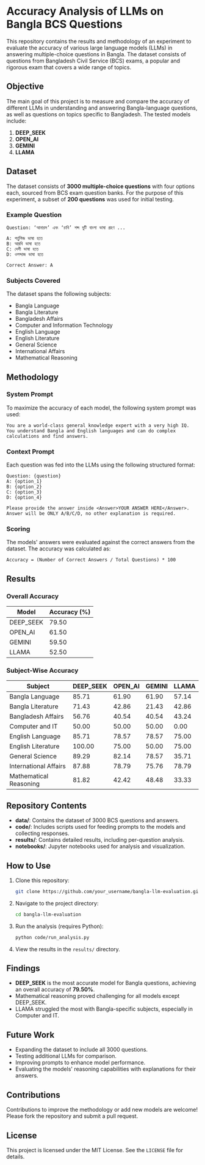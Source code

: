 # Accuracy Analysis of LLMs on Bangla BCS Questions

This repository contains the results and methodology of an experiment to evaluate the accuracy of various large language models (LLMs) in answering multiple-choice questions in Bangla. The dataset consists of questions from Bangladesh Civil Service (BCS) exams, a popular and rigorous exam that covers a wide range of topics.

## Objective

The main goal of this project is to measure and compare the accuracy of different LLMs in understanding and answering Bangla-language questions, as well as questions on topics specific to Bangladesh. The tested models include:

1. **DEEP_SEEK**
2. **OPEN_AI**
3. **GEMINI**
4. **LLAMA**

## Dataset

The dataset consists of **3000 multiple-choice questions** with four options each, sourced from BCS exam question banks. For the purpose of this experiment, a subset of **200 questions** was used for initial testing.

### Example Question

```plaintext
Question: ‘আনারস’ এবং ‘চাবি’ শব্দ দুটি বাংলা ভাষা গ্রহণ ...

A: পর্তুগিজ ভাষা হতে
B: আরবি ভাষা হতে
C: দেশী ভাষা হতে
D: ওলন্দাজ ভাষা হতে

Correct Answer: A
```

### Subjects Covered

The dataset spans the following subjects:

- Bangla Language
- Bangla Literature
- Bangladesh Affairs
- Computer and Information Technology
- English Language
- English Literature
- General Science
- International Affairs
- Mathematical Reasoning

## Methodology

### System Prompt

To maximize the accuracy of each model, the following system prompt was used:

```plaintext
You are a world-class general knowledge expert with a very high IQ. You understand Bangla and English languages and can do complex calculations and find answers.
```

### Context Prompt

Each question was fed into the LLMs using the following structured format:

```plaintext
Question: {question}
A: {option_1}
B: {option_2}
C: {option_3}
D: {option_4}

Please provide the answer inside <Answer>YOUR ANSWER HERE</Answer>. Answer will be ONLY A/B/C/D, no other explanation is required.
```

### Scoring

The models' answers were evaluated against the correct answers from the dataset. The accuracy was calculated as:

```plaintext
Accuracy = (Number of Correct Answers / Total Questions) * 100
```

## Results

### Overall Accuracy

| Model       | Accuracy (%) |
|-------------|--------------|
| DEEP_SEEK   | 79.50        |
| OPEN_AI     | 61.50        |
| GEMINI      | 59.50        |
| LLAMA       | 52.50        |

### Subject-Wise Accuracy

| Subject                        | DEEP_SEEK | OPEN_AI | GEMINI  | LLAMA   |
|--------------------------------|-----------|---------|---------|---------|
| Bangla Language                | 85.71     | 61.90   | 61.90   | 57.14   |
| Bangla Literature              | 71.43     | 42.86   | 21.43   | 42.86   |
| Bangladesh Affairs             | 56.76     | 40.54   | 40.54   | 43.24   |
| Computer and IT                | 50.00     | 50.00   | 50.00   | 0.00    |
| English Language               | 85.71     | 78.57   | 78.57   | 75.00   |
| English Literature             | 100.00    | 75.00   | 50.00   | 75.00   |
| General Science                | 89.29     | 82.14   | 78.57   | 35.71   |
| International Affairs          | 87.88     | 78.79   | 75.76   | 78.79   |
| Mathematical Reasoning         | 81.82     | 42.42   | 48.48   | 33.33   |

## Repository Contents

- **data/**: Contains the dataset of 3000 BCS questions and answers.
- **code/**: Includes scripts used for feeding prompts to the models and collecting responses.
- **results/**: Contains detailed results, including per-question analysis.
- **notebooks/**: Jupyter notebooks used for analysis and visualization.

## How to Use

1. Clone this repository:
   ```bash
   git clone https://github.com/your_username/bangla-llm-evaluation.git
   ```

2. Navigate to the project directory:
   ```bash
   cd bangla-llm-evaluation
   ```

3. Run the analysis (requires Python):
   ```bash
   python code/run_analysis.py
   ```

4. View the results in the `results/` directory.

## Findings

- **DEEP_SEEK** is the most accurate model for Bangla questions, achieving an overall accuracy of **79.50%**.
- Mathematical reasoning proved challenging for all models except DEEP_SEEK.
- LLAMA struggled the most with Bangla-specific subjects, especially in Computer and IT.

## Future Work

- Expanding the dataset to include all 3000 questions.
- Testing additional LLMs for comparison.
- Improving prompts to enhance model performance.
- Evaluating the models' reasoning capabilities with explanations for their answers.

## Contributions

Contributions to improve the methodology or add new models are welcome! Please fork the repository and submit a pull request.

## License

This project is licensed under the MIT License. See the `LICENSE` file for details.
